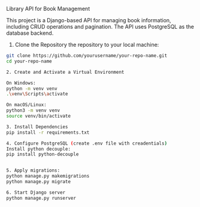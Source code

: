 Library API for Book Management

This project is a Django-based API for managing book information, including CRUD operations and pagination. The API uses PostgreSQL as the database backend.


1. Clone the Repository the repository to your local machine:

```bash
git clone https://github.com/yourusername/your-repo-name.git
cd your-repo-name

2. Create and Activate a Virtual Environment

On Windows:
python -m venv venv
.\venv\Scripts\activate

On macOS/Linux:
python3 -m venv venv
source venv/bin/activate

3. Install Dependencies
pip install -r requirements.txt

4. Configure PostgreSQL (create .env file with creadentials)
Install python decouple:
pip install python-decouple


5. Apply migrations:
python manage.py makemigrations
python manage.py migrate

6. Start Django server
python manage.py runserver





